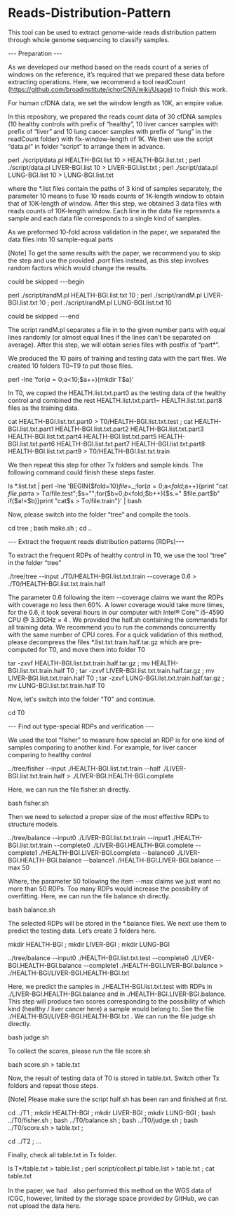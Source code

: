 # Reads-Distribution-Pattern

This tool can be used to extract genome-wide reads distribution pattern through whole genome sequencing to classify samples.

--- Preparation ---

As we developed our method based on the reads count of a series of windows on the reference, it’s required that we prepared these data before extracting operations. Here, we recommend a tool readCount (https://github.com/broadinstitute/ichorCNA/wiki/Usage) to finish this work.

For human cfDNA data, we set the window length as 10K, an empire value.

In this repository, we prepared the reads count data of 30 cfDNA samples (10 healthy controls with prefix of “healthy”, 10 liver cancer samples with prefix of “liver” and 10 lung cancer samples with prefix of “lung” in the readCount folder) with fix-window-length of 1K. We then use the script “data.pl” in folder “script” to arrange them in advance.

perl ./script/data.pl HEALTH-BGI.list 10 > HEALTH-BGI.list.txt ; perl ./script/data.pl LIVER-BGI.list 10 > LIVER-BGI.list.txt ; perl ./script/data.pl LUNG-BGI.list 10 > LUNG-BGI.list.txt

where the *.list files contain the paths of 3 kind of samples separately, the parameter 10 means to fuse 10 reads counts of 1K-length window to obtain that of 10K-length of window. After this step, we obtained 3 data files with reads counts of 10K-length window. Each line in the data file represents a sample and each data file corresponds to a single kind of samples.

As we preformed 10-fold across validation in the paper, we separated the data files into 10 sample-equal parts

[Note] To get the same results with the paper, we recommend you to skip the step and use the provided *.part* files instead, as this step involves random factors which would change the results.

could be skipped ---begin 

perl ./script/randM.pl HEALTH-BGI.list.txt 10 ; perl ./script/randM.pl LIVER-BGI.list.txt 10 ; perl ./script/randM.pl LUNG-BGI.list.txt 10

could be skipped ---end

The script randM.pl separates a file in to the given number parts with equal lines randomly (or almost equal lines if the lines can’t be separated on average). After this step, we will obtain series files with postfix of “part*”.

We produced the 10 pairs of training and testing data with the part files. We created 10 folders T0~T9 to put those files.

perl -lne ‘for($a=0;$a<10;$a++){mkdir T$a}’

In T0, we copied the HEALTH.list.txt.part0 as the testing data of the healthy control and combined the rest HEALTH.list.txt.part1~ HEALTH.list.txt.part8 files as the training data.

cat HEALTH-BGI.list.txt.part0 > T0/HEALTH-BGI.list.txt.test ; cat HEALTH-BGI.list.txt.part1 HEALTH-BGI.list.txt.part2 HEALTH-BGI.list.txt.part3 HEALTH-BGI.list.txt.part4 HEALTH-BGI.list.txt.part5 HEALTH-BGI.list.txt.part6 HEALTH-BGI.list.txt.part7 HEALTH-BGI.list.txt.part8 HEALTH-BGI.list.txt.part9 > T0/HEALTH-BGI.list.txt.train

We then repeat this step for other Tx folders and sample kinds. The following command could finish these steps faster.

ls *.list.txt | perl -lne 'BEGIN{$fold=10}$file=$_;for($a=0;$a<$fold;$a++){print "cat $file.part$a > T$a/$file.test";$s="";for($b=0;$b<$fold;$b++){$s.=" $file.part$b" if($a!=$b)}print "cat$s > T$a/$file.train"}' | bash

Now, please switch into the folder “tree” and compile the tools.

cd tree ; bash make.sh ; cd ..

--- Extract the frequent reads distribution patterns (RDPs)---

To extract the frequent RDPs of healthy control in T0, we use the tool “tree” in the folder “tree”

./tree/tree --input ./T0/HEALTH-BGI.list.txt.train --coverage 0.6 > ./T0/HEALTH-BGI.list.txt.train.half

The parameter 0.6 following the item --coverage claims we want the RDPs with coverage no less then 60%. A lower coverage would take more times, for the 0.6, it took several hours in our computer with Intel® Core™ i5-4590 CPU @ 3.30GHz × 4 . We provided the half.sh containing the commands for all training data. We recommend you to run the commands concurrently with the same number of CPU cores. For a quick validation of this method, please decompress the files *.list.txt.train.half.tar.gz which are pre-computed for T0, and move them into folder T0

tar -zxvf HEALTH-BGI.list.txt.train.half.tar.gz ; mv HEALTH-BGI.list.txt.train.half T0 ; tar -zxvf LIVER-BGI.list.txt.train.half.tar.gz ; mv LIVER-BGI.list.txt.train.half T0 ; tar -zxvf LUNG-BGI.list.txt.train.half.tar.gz ; mv LUNG-BGI.list.txt.train.half T0

Now, let's switch into the folder "T0" and continue.

cd T0

--- Find out type-special RDPs and verification ---

We used the tool “fisher” to measure how special an RDP is for one kind of samples comparing to another kind. For example, for liver cancer comparing to healthy control

../tree/fisher --input ./HEALTH-BGI.list.txt.train --half ./LIVER-BGI.list.txt.train.half > ./LIVER-BGI.HEALTH-BGI.complete

Here, we can run the file fisher.sh directly.

bash fisher.sh

Then we need to selected a proper size of the most effective RDPs to structure models.

../tree/balance --input0 ./LIVER-BGI.list.txt.train --input1 ./HEALTH-BGI.list.txt.train --complete0 ./LIVER-BGI.HEALTH-BGI.complete --complete1 ./HEALTH-BGI.LIVER-BGI.complete --balance0 ./LIVER-BGI.HEALTH-BGI.balance --balance1 ./HEALTH-BGI.LIVER-BGI.balance --max 50

Where, the parameter 50 following the item --max claims we just want no more than 50 RDPs. Too many RDPs would increase the possibility of overfitting. Here, we can run the file balance.sh directly.

bash balance.sh

The selected RDPs will be stored in the *.balance files. We next use them to predict the testing data. Let’s create 3 folders here.

mkdir HEALTH-BGI ; mkdir LIVER-BGI ; mkdir LUNG-BGI

../tree/balance --input0 ./HEALTH-BGI.list.txt.test --complete0 ./LIVER-BGI.HEALTH-BGI.balance --complete1 ./HEALTH-BGI.LIVER-BGI.balance > ./HEALTH-BGI/LIVER-BGI.HEALTH-BGI.txt

Here, we predict the samples in ./HEALTH-BGI.list.txt.test with RDPs in ./LIVER-BGI.HEALTH-BGI.balance and in ./HEALTH-BGI.LIVER-BGI.balance. This step will produce two scores corresponding to the possibility of which kind (healthy / liver cancer here) a sample would belong to. See the file ./HEALTH-BGI/LIVER-BGI.HEALTH-BGI.txt . We can run the file judge.sh directly.

bash judge.sh

To collect the scores, please run the file score.sh

bash score.sh > table.txt

Now, the result of testing data of T0 is stored in table.txt. Switch other Tx folders and repeat those steps.

[Note] Please make sure the script half.sh has been ran and finished at first.

cd ../T1 ; mkdir HEALTH-BGI ; mkdir LIVER-BGI ; mkdir LUNG-BGI ; bash ../T0/fisher.sh ; bash ../T0/balance.sh ; bash ../T0/judge.sh ; bash ../T0/score.sh > table.txt ; 

cd ../T2 ; …

Finally, check all table.txt in Tx folder.

ls T*/table.txt > table.list ; perl script/collect.pl table.list > table.txt ; cat table.txt

In the paper, we had　also performed this method on the WGS data of ICGC, however, limited by the storage space provided by GitHub, we can not upload the data here.
